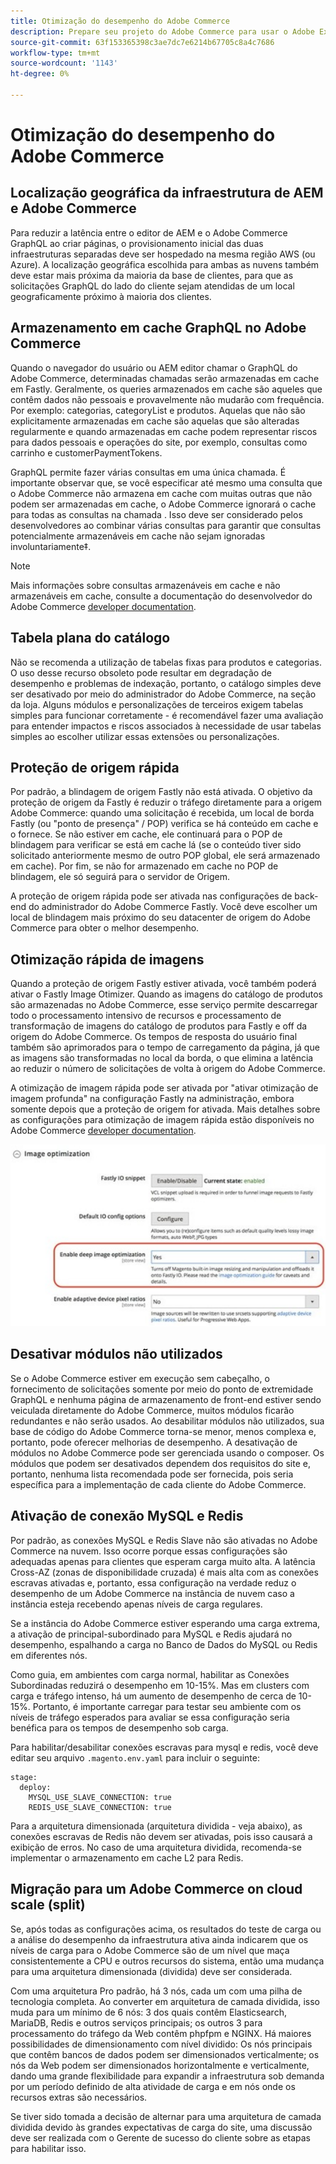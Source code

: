 ```yaml
---
title: Otimização do desempenho do Adobe Commerce
description: Prepare seu projeto do Adobe Commerce para usar o Adobe Experience Manager as a CMS alterando algumas configurações padrão.
source-git-commit: 63f153365398c3ae7dc7e6214b67705c8a4c7686
workflow-type: tm+mt
source-wordcount: '1143'
ht-degree: 0%

---
```



# Otimização do desempenho do Adobe Commerce

## Localização geográfica da infraestrutura de AEM e Adobe Commerce

Para reduzir a latência entre o editor de AEM e o Adobe Commerce GraphQL ao criar páginas, o provisionamento inicial das duas infraestruturas separadas deve ser hospedado na mesma região AWS (ou Azure). A localização geográfica escolhida para ambas as nuvens também deve estar mais próxima da maioria da base de clientes, para que as solicitações GraphQL do lado do cliente sejam atendidas de um local geograficamente próximo à maioria dos clientes.

## Armazenamento em cache GraphQL no Adobe Commerce

Quando o navegador do usuário ou AEM editor chamar o GraphQL do Adobe Commerce, determinadas chamadas serão armazenadas em cache
em Fastly. Geralmente, os queries armazenados em cache são aqueles que contêm dados não pessoais e provavelmente não mudarão com frequência. Por exemplo: categorias, categoryList e produtos. Aquelas que não são explicitamente armazenadas em cache são aquelas que são alteradas regularmente e quando armazenadas em cache podem representar riscos para dados pessoais e operações do site, por exemplo, consultas como carrinho e customerPaymentTokens.

GraphQL permite fazer várias consultas em uma única chamada. É importante observar que, se você especificar até mesmo uma consulta que o Adobe Commerce não armazena em cache com muitas outras que não podem ser armazenadas em cache, o Adobe Commerce ignorará o cache para todas as consultas na chamada . Isso deve ser considerado pelos desenvolvedores ao combinar várias consultas para garantir que consultas potencialmente armazenáveis em cache não sejam ignoradas involuntariamente‡.

>[!NOTE]
>
> Mais informações sobre consultas armazenáveis em cache e não armazenáveis em cache, consulte a documentação do desenvolvedor do Adobe Commerce [developer documentation](https://devdocs.magento.com/guides/v2.4/graphql/caching.html).

## Tabela plana do catálogo

Não se recomenda a utilização de tabelas fixas para produtos e categorias. O uso desse recurso obsoleto pode resultar em degradação de desempenho e problemas de indexação, portanto, o catálogo simples deve ser desativado por meio do administrador do Adobe Commerce, na seção da loja. Alguns módulos e personalizações de terceiros exigem tabelas simples para funcionar corretamente - é recomendável fazer uma avaliação para entender impactos e riscos associados à necessidade de usar tabelas simples ao escolher utilizar essas extensões ou personalizações.

## Proteção de origem rápida

Por padrão, a blindagem de origem Fastly não está ativada. O objetivo da proteção de origem da Fastly é reduzir o tráfego diretamente para a origem Adobe Commerce: quando uma solicitação é recebida, um local de borda Fastly (ou &quot;ponto de presença&quot; / POP) verifica se há conteúdo em cache e o fornece. Se não estiver em cache, ele continuará para o POP de blindagem para verificar se está em cache lá (se o conteúdo tiver sido solicitado anteriormente mesmo de outro POP global, ele será armazenado em cache). Por fim, se não for armazenado em cache no POP de blindagem, ele só seguirá para o servidor de Origem.

A proteção de origem rápida pode ser ativada nas configurações de back-end do administrador do Adobe Commerce Fastly. Você deve escolher um local de blindagem mais próximo do seu datacenter de origem do Adobe Commerce para obter o melhor desempenho.

## Otimização rápida de imagens

Quando a proteção de origem Fastly estiver ativada, você também poderá ativar o Fastly Image Otimizer. Quando as imagens do catálogo de produtos são armazenadas no Adobe Commerce, esse serviço permite descarregar todo o processamento intensivo de recursos e processamento de transformação de imagens do catálogo de produtos para Fastly e off da origem do Adobe Commerce. Os tempos de resposta do usuário final também são aprimorados para o tempo de carregamento da página, já que as imagens são transformadas no local da borda, o que elimina a latência ao reduzir o número de solicitações de volta à origem do Adobe Commerce.

A otimização de imagem rápida pode ser ativada por &quot;ativar otimização de imagem profunda&quot; na configuração Fastly na administração, embora somente depois que a proteção de origem for ativada. Mais detalhes sobre as configurações para otimização de imagem rápida estão disponíveis no Adobe Commerce [developer documentation](https://devdocs.magento.com/cloud/cdn/fastly-image-optimization.html).

![Captura de tela das configurações de Otimização de imagem Fastly no Administrador do Adobe Commerce](../assets/commerce-at-scale/image-optimization.svg)

## Desativar módulos não utilizados

Se o Adobe Commerce estiver em execução sem cabeçalho, o fornecimento de solicitações somente por meio do ponto de extremidade GraphQL e nenhuma página de armazenamento de front-end estiver sendo veiculada diretamente do Adobe Commerce, muitos módulos ficarão redundantes e não serão usados. Ao desabilitar módulos não utilizados, sua base de código do Adobe Commerce torna-se menor, menos complexa e, portanto, pode oferecer melhorias de desempenho. A desativação de módulos no Adobe Commerce pode ser gerenciada usando o composer. Os módulos que podem ser desativados dependem dos requisitos do site e, portanto, nenhuma lista recomendada pode ser fornecida, pois seria específica para a implementação de cada cliente do Adobe Commerce.

## Ativação de conexão MySQL e Redis

Por padrão, as conexões MySQL e Redis Slave não são ativadas no Adobe Commerce na nuvem. Isso ocorre porque essas configurações são adequadas apenas para clientes que esperam carga muito alta. A latência Cross-AZ (zonas de disponibilidade cruzada) é mais alta com as conexões escravas ativadas e, portanto, essa configuração na verdade reduz o desempenho de um Adobe Commerce na instância de nuvem caso a instância esteja recebendo apenas níveis de carga regulares.

Se a instância do Adobe Commerce estiver esperando uma carga extrema, a ativação de principal-subordinado para MySQL e Redis ajudará no desempenho, espalhando a carga no Banco de Dados do MySQL ou Redis em diferentes nós.

Como guia, em ambientes com carga normal, habilitar as Conexões Subordinadas reduzirá o desempenho em 10-15%. Mas em clusters com carga e tráfego intenso, há um aumento de desempenho de cerca de 10-15%. Portanto, é importante carregar para testar seu ambiente com os níveis de tráfego esperados para avaliar se essa configuração seria benéfica para os tempos de desempenho sob carga.

Para habilitar/desabilitar conexões escravas para mysql e redis, você deve editar seu arquivo `.magento.env.yaml` para incluir o seguinte:

```
stage:
  deploy:
    MYSQL_USE_SLAVE_CONNECTION: true
    REDIS_USE_SLAVE_CONNECTION: true
```

Para a arquitetura dimensionada (arquitetura dividida - veja abaixo), as conexões escravas de Redis não devem ser ativadas, pois isso causará a exibição de erros. No caso de uma arquitetura dividida, recomenda-se implementar o armazenamento em cache L2 para Redis.

## Migração para um Adobe Commerce on cloud scale (split)

Se, após todas as configurações acima, os resultados do teste de carga ou a análise do desempenho da infraestrutura ativa ainda indicarem que os níveis de carga para o Adobe Commerce são de um nível que maça consistentemente a CPU e outros recursos do sistema, então uma mudança para uma arquitetura dimensionada (dividida) deve ser considerada.

Com uma arquitetura Pro padrão, há 3 nós, cada um com uma pilha de tecnologia completa. Ao converter em arquitetura de camada dividida, isso muda para um mínimo de 6 nós: 3 dos quais contêm Elasticsearch, MariaDB, Redis e outros serviços principais; os outros 3 para processamento do tráfego da Web contêm phpfpm e NGINX. Há maiores possibilidades de dimensionamento com nível dividido: Os nós principais que contêm bancos de dados podem ser dimensionados verticalmente; os nós da Web podem ser dimensionados horizontalmente e verticalmente, dando uma grande flexibilidade para expandir a infraestrutura sob demanda por um período definido de alta atividade de carga e em nós onde os recursos extras são necessários.

Se tiver sido tomada a decisão de alternar para uma arquitetura de camada dividida devido às grandes expectativas de carga do site, uma discussão deve ser realizada com o Gerente de sucesso do cliente sobre as etapas para habilitar isso.